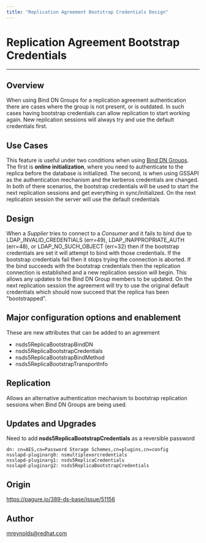 ```yaml
---
title: "Replication Agreement Bootstrap Credentials Design"
---
```


# Replication Agreement Bootstrap Credentials
----------------

Overview
--------

When using Bind DN Groups for a replication agreement authentication there are cases where the group is not present, or is outdated.  In such cases having bootstrap credentials can allow replication to start working again.  New replication sessions will always try and use the default credentials first.

Use Cases
---------

This feature is useful under two conditions when using [Bind DN Groups](https://access.redhat.com/documentation/en-us/red_hat_directory_server/11/html/administration_guide/configuring_replication_partners_to_use_certificate-based_authentication).  The first is **online initialization**, where you need to authenticate to the replica before the database is initialized.  The second, is when using GSSAPI as the authentication mechanism and the kerberos credentials are changed.  In both of there scenarios, the bootstrap credentials will be  used to start the next replication sessions and get everything in sync/initialized.  On the next replication session the server will use the default credentials

Design
------

When a *Supplier* tries to connect to a *Consumer* and it fails to bind due to LDAP_INVALID_CREDENTIALS (err=49), LDAP_INAPPROPRIATE_AUTH (err=48), or LDAP_NO_SUCH_OBJECT (err=32) then if the bootstrap credentials are set it will attempt to bind with those credentials.  If the bootstrap credentials fail then it stops trying the connection is aborted.  If the bind succeeds with the bootstrap credentials then the replication connection is established and a new replication session will begin.  This allows any updates to the Bind DN Group members to be updated.  On the next replication session the agreement will try to use the original default credentials which should now succeed that the replica has been "bootstrapped".

Major configuration options and enablement
------------------------------------------

These are new attributes that can be added to an agreement

- nsds5ReplicaBootstrapBindDN
- nsds5ReplicaBootstrapCredentials
- nsds5ReplicaBootstrapBindMethod
- nsds5ReplicaBootstrapTransportInfo

Replication
-----------

Allows an alternative authentication mechanism to bootstrap replication sessions when Bind DN Groups are being used.

Updates and Upgrades
--------------------

Need to add **nsds5ReplicaBootstrapCredentials** as a reversible password

    dn: cn=AES,cn=Password Storage Schemes,cn=plugins,cn=config
    nsslapd-pluginarg0: nsmultiplexorcredentials
    nsslapd-pluginarg1: nsds5ReplicaCredentials
    nsslapd-pluginarg2: nsds5ReplicaBootstrapCredentials


Origin
-------------

<https://pagure.io/389-ds-base/issue/51156>

Author
------

<mreynolds@redhat.com>


